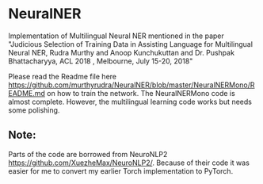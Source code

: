 # NeuralNER
Implementation of Multilingual Neural NER mentioned in the paper "Judicious Selection of Training Data in Assisting Language for Multilingual Neural NER, Rudra Murthy and Anoop Kunchukuttan and Dr. Pushpak Bhattacharyya, ACL 2018 , Melbourne, July 15-20, 2018"


Please read the Readme file here https://github.com/murthyrudra/NeuralNER/blob/master/NeuralNERMono/README.md on how to train the network. The NeuralNERMono code is almost complete. However, the multilingual learning code works but needs some polishing.

## Note:
Parts of the code are borrowed from NeuroNLP2 https://github.com/XuezheMax/NeuroNLP2/. Because of their code it was easier for me to convert my earlier Torch implementation to PyTorch.
